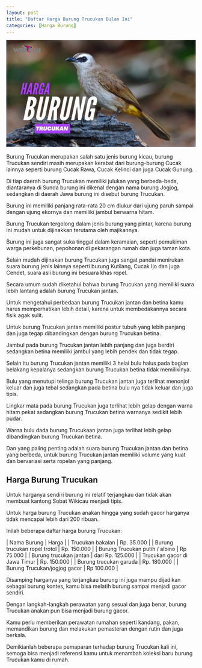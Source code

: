 ```yaml
---
layout: post
title: "Daftar Harga Burung Trucukan Bulan Ini"
categories: [Harga Burung]
---
```


![Daftar Harga Burung Trucukan Bulan Ini](/images/harga-burung-trucukan.webp)

Burung Trucukan merupakan salah satu jenis burung kicau, burung Trucukan sendiri masih merupakan kerabat dari burung-burung Cucak lainnya seperti burung Cucak Rawa, Cucak Kelinci dan juga Cucak Gunung.

Di tiap daerah burung Trucukan memiliki julukan yang berbeda-beda, diantaranya di Sunda burung ini dikenal dengan nama burung Jogjog, sedangkan di daerah Jawa burung ini disebut burung Trucukan.

Burung ini memiliki panjang rata-rata 20 cm diukur dari ujung paruh sampai dengan ujung ekornya dan memiliki jambul berwarna hitam.

Burung Trucukan tergolong dalam jenis burung yang pintar, karena burung ini mudah untuk dijinakkan terutama oleh majikannya.

Burung ini juga sangat suka tinggal dalam keramaian, seperti pemukiman warga perkebunan, pepohonan di pekarangan rumah dan juga taman kota.

Selain mudah dijinakan burung Trucukan juga sangat pandai menirukan suara burung jenis lainnya seperti burung Kutilang, Cucak Ijo dan juga Cendet, suara asli burung ini besuara khas ropel.

Secara umum sudah diketahui bahwa burung Trucukan yang memiliki suara lebih lantang adalah burung Trucukan jantan.

Untuk mengetahui perbedaan burung Trucukan jantan dan betina kamu harus memperhatikan lebih detail, karena untuk membedakannya secara fisik agak sulit.

Untuk burung Trucukan jantan memiliki postur tubuh yang lebih panjang dan juga tegap dibandingkan dengan burung Trucukan betina.

Jambul pada burung Trucukan jantan lebih panjang dan juga berdiri sedangkan betina memiliki jambul yang lebih pendek dan tidak tegap.

Selain itu burung Trucukan jantan memiliki 3 helai bulu halus pada bagian belakang kepalanya sedangkan burung Trucukan betina tidak memilikinya.

Bulu yang menutupi telinga burung Trucukan jantan juga terlihat menonjol keluar dan juga tebal sedangkan pada betina bulu nya tidak keluar dan juga tipis.

Lingkar mata pada burung Trucukan juga terlihat lebih gelap dengan warna hitam pekat sedangkan burung Trucukan betina warnanya sedikit lebih pudar.

Warna bulu dada burung Trucukaan jantan juga terlihat lebih gelap dibandingkan burung Trucukan betina.

Dan yang paling penting adalah suara burung Trucukan jantan dan betina yang berbeda, untuk burung Trucukan jantan memiliki volume yang kuat dan bervariasi serta ropelan yang panjang.

## Harga Burung Trucukan

Untuk harganya sendiri burung ini relatif terjangkau dan tidak akan membuat kantong Sobat Wikicau menjadi tipis.

Untuk harga burung Trucukan anakan hingga yang sudah gacor harganya tidak mencapai lebih dari 200 ribuan.

Inilah beberapa daftar harga burung Trucukan:

| Nama Burung | Harga |
| Trucukan bakalan | Rp. 35.000 |
| Burung trucukan ropel trotol | Rp. 150.000 |
| Burung Trucukan putih / albino | Rp 75.000 |
| Burung trucukan jantan | dari Rp. 125.000 |
| Trucukan gacor di Jawa Timur | Rp. 150.000 |
| Burung trucukan garuda | Rp. 180.000 |
| Burung Trucukan/jogjog gacor | Rp 100.000 |

Disamping harganya yang terjangkau burung ini juga mampu dijadikan sebagai burung kontes, kamu bisa melatih burung sampai menjadi gacor sendiri.

Dengan langkah-langkah perawatan yang sesuai dan juga benar, burung Trucukan anakan pun bisa menjadi burung gacor.

Kamu perlu memberikan perawatan rumahan seperti kandang, pakan, memandikan burung dan melakukan pemasteran dengan rutin dan juga berkala.

Demikianlah beberapa pemaparan terhadap burung Trucukan kali ini, semoga bisa menjadi referensi kamu untuk menambah koleksi baru burung Trucukan kamu di rumah.